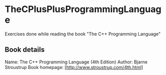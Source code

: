 TheCPlusPlusProgrammingLanguage
===============================

Exercises done while reading the book "The C++ Programming Language"

Book details
------------
Name: The C++ Programming Language (4th Edition)
Author: Bjarne Stroustrup
Book homepage: [http://www.stroustrup.com/4th.html]

